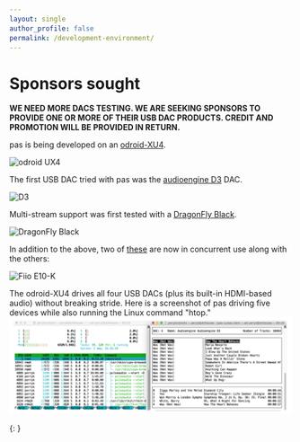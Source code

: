 ```yaml
---
layout: single
author_profile: false
permalink: /development-environment/
---
```


# Sponsors sought
**WE NEED MORE DACS TESTING. WE ARE SEEKING SPONSORS TO PROVIDE ONE OR MORE OF THEIR USB DAC PRODUCTS. CREDIT AND PROMOTION WILL BE PROVIDED IN RETURN.**

pas is being developed on an [odroid-XU4](http://www.hardkernel.com/main/products/prdt_info.php?g_code=G143452239825).

![odroid UX4](http://www.hardkernel.com/main/_Files/prdt/2016/201606/G143452239825-1.jpg)

The first USB DAC tried with pas was the [audioengine D3](http://audioengineusa.com/Store/D3-24-Bit-DAC) DAC.

![D3](http://audioengineusa.com/core/media/media.nl?id=4184&c=1170289&h=6f1c26a61660f0112f96)

Multi-stream support was first tested with a [DragonFly Black](http://www.audioquest.com/dragonfly-series/#features).

![DragonFly Black](http://www.audioquest.com/wp-content/uploads/2016/04/df-main-1.png)

In addition to the above, two of <a href="http://www.fiio.net/en/products/27">these</a> are now in concurrent use along with the others:

![Fiio E10-K](https://images-na.ssl-images-amazon.com/images/I/41Taa5DTsKL.jpg)

The odroid-XU4 drives all four USB DACs (plus its built-in HDMI-based audio) without breaking stride. Here is a screenshot of pas driving five devices while also running the Linux command "htop." ![sshot]

[sshot]: ../assets/ss3.png
{: }
